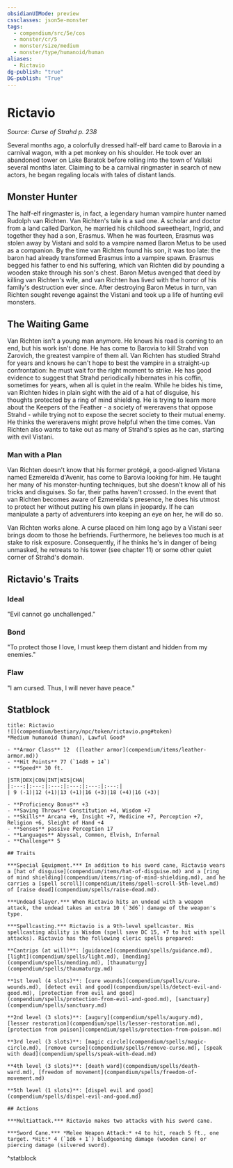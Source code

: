 ```yaml
---
obsidianUIMode: preview
cssclasses: json5e-monster
tags:
  - compendium/src/5e/cos
  - monster/cr/5
  - monster/size/medium
  - monster/type/humanoid/human
aliases:
  - Rictavio
dg-publish: "true"
DG-publish: "True"
---
```

# Rictavio
*Source: Curse of Strahd p. 238*  

Several months ago, a colorfully dressed half-elf bard came to Barovia in a carnival wagon, with a pet monkey on his shoulder. He took over an abandoned tower on Lake Baratok before rolling into the town of Vallaki several months later. Claiming to be a carnival ringmaster in search of new actors, he began regaling locals with tales of distant lands.

## Monster Hunter

The half-elf ringmaster is, in fact, a legendary human vampire hunter named Rudolph van Richten. Van Richten's tale is a sad one. A scholar and doctor from a land called Darkon, he married his childhood sweetheart, Ingrid, and together they had a son, Erasmus. When he was fourteen, Erasmus was stolen away by Vistani and sold to a vampire named Baron Metus to be used as a companion. By the time van Richten found his son, it was too late: the baron had already transformed Erasmus into a vampire spawn. Erasmus begged his father to end his suffering, which van Richten did by pounding a wooden stake through his son's chest. Baron Metus avenged that deed by killing van Richten's wife, and van Richten has lived with the horror of his family's destruction ever since. After destroying Baron Metus in turn, van Richten sought revenge against the Vistani and took up a life of hunting evil monsters.

## The Waiting Game

Van Richten isn't a young man anymore. He knows his road is coming to an end, but his work isn't done. He has come to Barovia to kill Strahd von Zarovich, the greatest vampire of them all. Van Richten has studied Strahd for years and knows he can't hope to best the vampire in a straight-up confrontation: he must wait for the right moment to strike. He has good evidence to suggest that Strahd periodically hibernates in his coffin, sometimes for years, when all is quiet in the realm. While he bides his time, van Richten hides in plain sight with the aid of a hat of disguise, his thoughts protected by a ring of mind shielding. He is trying to learn more about the Keepers of the Feather - a society of wereravens that oppose Strahd - while trying not to expose the secret society to their mutual enemy. He thinks the wereravens might prove helpful when the time comes. Van Richten also wants to take out as many of Strahd's spies as he can, starting with evil Vistani.

### Man with a Plan

 Van Richten doesn't know that his former protégé, a good-aligned Vistana named Ezmerelda d'Avenir, has come to Barovia looking for him. He taught her many of his monster-hunting techniques, but she doesn't know all of his tricks and disguises. So far, their paths haven't crossed. In the event that van Richten becomes aware of Ezmerelda's presence, he does his utmost to protect her without putting his own plans in jeopardy. If he can manipulate a party of adventurers into keeping an eye on her, he will do so.

Van Richten works alone. A curse placed on him long ago by a Vistani seer brings doom to those he befriends. Furthermore, he believes too much is at stake to risk exposure. Consequently, if he thinks he's in danger of being unmasked, he retreats to his tower (see chapter 11) or some other quiet corner of Strahd's domain.

## Rictavio's Traits

### Ideal

"Evil cannot go unchallenged."

### Bond

"To protect those I love, I must keep them distant and hidden from my enemies."

### Flaw

"I am cursed. Thus, I will never have peace."

## Statblock

```ad-statblock
title: Rictavio
![](compendium/bestiary/npc/token/rictavio.png#token)
*Medium humanoid (human), Lawful Good*

- **Armor Class** 12  ([leather armor](compendium/items/leather-armor.md))
- **Hit Points** 77 (`14d8 + 14`)
- **Speed** 30 ft.

|STR|DEX|CON|INT|WIS|CHA|
|:---:|:---:|:---:|:---:|:---:|:---:|
| 9 (-1)|12 (+1)|13 (+1)|16 (+3)|18 (+4)|16 (+3)|

- **Proficiency Bonus** +3
- **Saving Throws** Constitution +4, Wisdom +7
- **Skills** Arcana +9, Insight +7, Medicine +7, Perception +7, Religion +6, Sleight of Hand +4
- **Senses** passive Perception 17
- **Languages** Abyssal, Common, Elvish, Infernal
- **Challenge** 5

## Traits

***Special Equipment.*** In addition to his sword cane, Rictavio wears a [hat of disguise](compendium/items/hat-of-disguise.md) and a [ring of mind shielding](compendium/items/ring-of-mind-shielding.md), and he carries a [spell scroll](compendium/items/spell-scroll-5th-level.md) of [raise dead](compendium/spells/raise-dead.md).

***Undead Slayer.*** When Rictavio hits an undead with a weapon attack, the undead takes an extra 10 (`3d6`) damage of the weapon's type.

***Spellcasting.*** Rictavio is a 9th-level spellcaster. His spellcasting ability is Wisdom (spell save DC 15, +7 to hit with spell attacks). Rictavio has the following cleric spells prepared:

**Cantrips (at will)**: [guidance](compendium/spells/guidance.md), [light](compendium/spells/light.md), [mending](compendium/spells/mending.md), [thaumaturgy](compendium/spells/thaumaturgy.md)

**1st level (4 slots)**: [cure wounds](compendium/spells/cure-wounds.md), [detect evil and good](compendium/spells/detect-evil-and-good.md), [protection from evil and good](compendium/spells/protection-from-evil-and-good.md), [sanctuary](compendium/spells/sanctuary.md)

**2nd level (3 slots)**: [augury](compendium/spells/augury.md), [lesser restoration](compendium/spells/lesser-restoration.md), [protection from poison](compendium/spells/protection-from-poison.md)

**3rd level (3 slots)**: [magic circle](compendium/spells/magic-circle.md), [remove curse](compendium/spells/remove-curse.md), [speak with dead](compendium/spells/speak-with-dead.md)

**4th level (3 slots)**: [death ward](compendium/spells/death-ward.md), [freedom of movement](compendium/spells/freedom-of-movement.md)

**5th level (1 slots)**: [dispel evil and good](compendium/spells/dispel-evil-and-good.md)

## Actions

***Multiattack.*** Rictavio makes two attacks with his sword cane.

***Sword Cane.*** *Melee Weapon Attack:* +4 to hit, reach 5 ft., one target. *Hit:* 4 (`1d6 + 1`) bludgeoning damage (wooden cane) or piercing damage (silvered sword).
```
^statblock